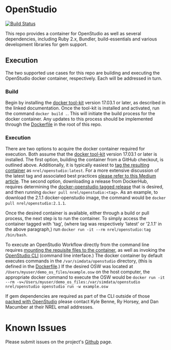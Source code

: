 # OpenStudio

[![Build Status](https://travis-ci.org/NREL/docker-openstudio.svg?branch=master)](https://travis-ci.org/NREL/docker-openstudio)

This repo provides a container for OpenStudio as well as several dependencies, including Ruby 2.x, Bundler, build-essentials and various development libraries for gem support.

## Execution

The two supported use cases for this repo are building and executing the OpenStudio docker container, respectively. Each will be addressed in turn.

### Build

Begin by installing the [docker tool-kit](https://docs.docker.com/engine/installation/) version 17.03.1 or later, as described in the linked documentation. Once the tool-kit is installed and activated, run the command `docker build .`. This will initiate the build process for the docker container. Any updates to this process should be implemented through the [Dockerfile](./Dockerfile) in the root of this repo. 

### Execution

There are two options to acquire the docker container required for execution. Both assume that the [docker tool-kit](https://docs.docker.com/engine/installation/) version 17.03.1 or later is installed. The first option, building the container from a GitHub checkout, is outlined above. Additionally, it is typically easiest to [tag the resulting container](https://docs.docker.com/engine/reference/commandline/tag/) as `nrel/openstudio:latest`. For a more extensive discussion of the latest tag and associated best practices [please refer to this Medium article](https://medium.com/@mccode/the-misunderstood-docker-tag-latest-af3babfd6375). The second option, downloading a release from DockerHub, requires determining the [docker-openstudio tagged release](https://hub.docker.com/r/nrel/openstudio/tags/) that is desired, and then running `docker pull nrel/openstudio:<tag>`. As an example, to download the 2.1.1 docker-openstudio image, the command would be `docker pull nrel/openstudio:2.1.1`.

Once the desired container is available, either through a build or pull process, the next step is to run the container. To simply access the container tagged with 'tag', (where tag was respectively 'latest' or '2.1.1' in the above paragraph,) run `docker run -it --rm nrel/openstudio:tag /bin/bash`. 

To execute an OpenStudio Workflow directly from the command line requires [mounting the requisite files to the container](https://docs.docker.com/engine/reference/run/#volume-shared-filesystems), as well as invoking the [OpenStudio CLI](https://nrel.github.io/OpenStudio-user-documentation/reference/command_line_interface/) (command line interface.) The docker container by default executes commands in the `/var/simdata/openstudio` directory, (this is defined in the [Dockerfile](./Dockerfile).) If the desired OSW was located at `/Users/myuser/demo_os_files/example.osw` on the host computer, the appropriate docker command to execute the OSW would be `docker run -it --rm -v=/Users/myuser/demo_os_files:/var/simdata/openstudio nrel/openstudio openstudio run -w example.osw`

If gem dependencies are required as part of the CLI outside of those [packed with OpenStudio](https://github.com/NREL/OpenStudio/blob/develop/dependencies/ruby/Gemfile) please contact Kyle Benne, Ry Horsey, and Dan Macumber at their NREL email addresses.

# Known Issues

Please submit issues on the project's [Github](https://github.com/nrel/docker-openstudio) page. 

